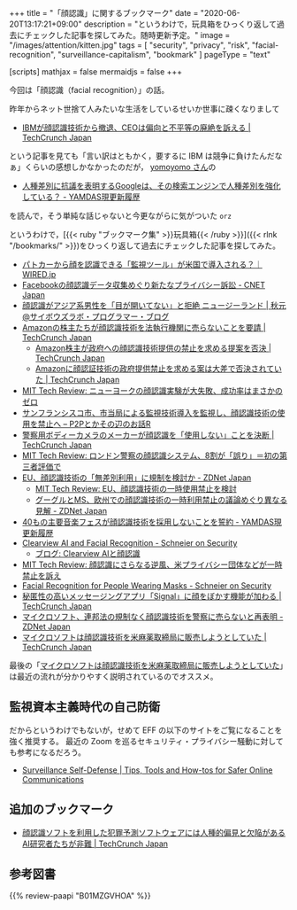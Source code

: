 +++
title = "「顔認識」に関するブックマーク"
date =  "2020-06-20T13:17:21+09:00"
description = "というわけで，玩具箱をひっくり返して過去にチェックした記事を探してみた。随時更新予定。"
image = "/images/attention/kitten.jpg"
tags = [ "security", "privacy", "risk", "facial-recognition", "surveillance-capitalism", "bookmark" ]
pageType = "text"

[scripts]
  mathjax = false
  mermaidjs = false
+++

今回は「顔認識（facial recognition）」の話。

昨年からネット世捨て人みたいな生活をしているせいか世事に疎くなりまして

- [IBMが顔認識技術から撤退、CEOは偏向と不平等の廃絶を訴える  |  TechCrunch Japan](https://techcrunch.com/2020/06/08/ibm-ends-all-facial-recognition-work-as-ceo-calls-out-bias-and-inequality/)

という記事を見ても「言い訳はともかく，要するに IBM は競争に負けたんだなぁ」くらいの感想しかなかったのだが， [yomoyomo さん](https://www.yamdas.org/ "YAMDAS Project")の

- [人種差別に抗議を表明するGoogleは、その検索エンジンで人種差別を強化している？ - YAMDAS現更新履歴](https://yamdas.hatenablog.com/entry/20200618/algorithms-of-oppression)

を読んで，そう単純な話じゃないと今更ながらに気がついた `orz`

というわけで，[{{< ruby "ブックマーク集" >}}玩具箱{{< /ruby >}}]({{< rlnk "/bookmarks/" >}})をひっくり返して過去にチェックした記事を探してみた。

- [パトカーから顔を認識できる「監視ツール」が米国で導入される？｜WIRED.jp](http://wired.jp/2016/05/31/triple-threat-the-all-in-one-lpr-speedometer-and-facial-recognition-scanner/)
- [Facebookの顔認識データ収集めぐり新たなプライバシー訴訟 - CNET Japan](http://japan.cnet.com/news/business/35082220/)
- [顔認識がアジア系男性を「目が開いてない」と拒絶 ニュージーランド | 秋元@サイボウズラボ・プログラマー・ブログ](http://developer.cybozu.co.jp/akky/2016/12/passport-photo-rejects-asian-closed-eyes/)
- [Amazonの株主たちが顔認識技術を法執行機関に売らないことを要請  |  TechCrunch Japan](https://techcrunch.com/2019/01/17/amazon-shareholders-want-the-company-to-stop-selling-facial-recognition-to-law-enforcement/)
    - [Amazon株主が政府への顔認識技術提供の禁止を求める提案を否決  |  TechCrunch Japan](https://techcrunch.com/2019/05/22/amazon-reject-facial-recognition-proposals/)
    - [Amazonに顔認証技術の政府提供禁止を求める案は大差で否決されていた  |  TechCrunch Japan](https://techcrunch.com/2019/05/28/amazon-facial-recognition-vote/)
- [MIT Tech Review: ニューヨークの顔認識実験が大失敗、成功率はまさかのゼロ](https://www.technologyreview.jp/nl/new-yorks-mass-face-recognition-trial-on-drivers-has-been-a-spectacular-failure/)
- [サンフランシスコ市、市当局による監視技術導入を監視し、顔認識技術の使用を禁止へ – P2Pとかその辺のお話R](https://p2ptk.org/privacy/1966)
- [警察用ボディーカメラのメーカーが顔認識を「使用しない」ことを決断  |  TechCrunch Japan](https://techcrunch.com/2019/06/27/police-body-cam-maker-axon-says-no-to-facial-recognition-for-now/)
- [MIT Tech Review: ロンドン警察の顔認識システム、8割が「誤り」＝初の第三者評価で](https://www.technologyreview.jp/nl/london-polices-face-recognition-system-gets-it-wrong-81-of-the-time/)
- [EU、顔認識技術の「無差別利用」に規制を検討か - ZDNet Japan](https://japan.zdnet.com/article/35141668/)
    - [MIT Tech Review: EU、顔認識技術の一時使用禁止を検討](https://www.technologyreview.jp/nl/the-eu-might-ban-facial-recognition-in-public-for-five-years/)
    - [グーグルとMS、欧州での顔認識技術の一時利用禁止の議論めぐり異なる見解 - ZDNet Japan](https://japan.zdnet.com/article/35148311/)
- [40もの主要音楽フェスが顔認識技術を採用しないことを誓約 - YAMDAS現更新履歴](https://yamdas.hatenablog.com/entry/20191028/facial-recognition)
- [Clearview AI and Facial Recognition - Schneier on Security](https://www.schneier.com/blog/archives/2020/01/clearview_ai_an.html)
    - [ブログ: Clearview AIと顔認識](https://okuranagaimo.blogspot.com/2020/01/clearview-ai.html)
- [MIT Tech Review: 顔認識にさらなる逆風、米プライバシー団体などが一時禁止を訴え](https://www.technologyreview.jp/nl/40-groups-call-for-us-moratorium-on-facial-recognition-technology/)
- [Facial Recognition for People Wearing Masks - Schneier on Security](https://www.schneier.com/blog/archives/2020/03/facial_recognit_3.html)
- [秘匿性の高いメッセージングアプリ「Signal」に顔をぼかす機能が加わる  |  TechCrunch Japan](https://techcrunch.com/2020/06/04/signal-now-has-built-in-face-blurring-for-photos/)
- [マイクロソフト、連邦法の規制なく顔認識技術を警察に売らないと再表明 - ZDNet Japan](https://japan.zdnet.com/article/35155178/)
- [マイクロソフトは顔認識技術を米麻薬取締局に販売しようとしていた  |  TechCrunch Japan](https://techcrunch.com/2020/06/17/microsoft-dea-facial-recognition/)

最後の「[マイクロソフトは顔認識技術を米麻薬取締局に販売しようとしていた](https://techcrunch.com/2020/06/17/microsoft-dea-facial-recognition/)」は最近の流れが分かりやすく説明されているのでオススメ。

## 監視資本主義時代の自己防衛

だからというわけでもないが，せめて EFF の以下のサイトをご覧になることを強く推奨する。
最近の Zoom を巡るセキュリティ・プライバシー騒動に対しても参考になるだろう。

- [Surveillance Self-Defense | Tips, Tools and How-tos for Safer Online Communications](https://ssd.eff.org/)

## 追加のブックマーク

- [顔認識ソフトを利用した犯罪予測ソフトウェアには人種的偏見と欠陥があるAI研究者たちが非難  |  TechCrunch Japan](https://techcrunch.com/2020/06/23/ai-crime-prediction-open-letter-springer/)

## 参考図書

{{% review-paapi "B01MZGVHOA" %}} <!-- 超監視社会 -->
